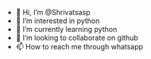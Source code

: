 - 👋 Hi, I’m @Shrivatsasp
- 👀 I’m interested in python
- 🌱 I’m currently learning python
- 💞️ I’m looking to collaborate on github
- 📫 How to reach me through whatsapp

<!---
Shrivatsasp/Day1 is a ✨ special ✨ repository because its `README.md` (this file) appears on your GitHub profile.
You can click the Preview link to take a look at your changes.
--->
